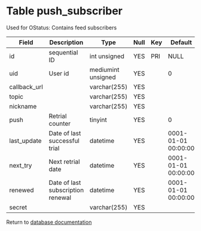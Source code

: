 Table push_subscriber
===========
Used for OStatus: Contains feed subscribers

| Field | Description | Type | Null | Key | Default | Extra |
| ----- | ----------- | ---- | ---- | --- | ------- | ----- |
| id | sequential ID | int unsigned | YES | PRI | NULL | auto_increment |    
| uid | User id | mediumint unsigned | YES |  | 0 |  |    
| callback_url |  | varchar(255) | YES |  |  |  |    
| topic |  | varchar(255) | YES |  |  |  |    
| nickname |  | varchar(255) | YES |  |  |  |    
| push | Retrial counter | tinyint | YES |  | 0 |  |    
| last_update | Date of last successful trial | datetime | YES |  | 0001-01-01 00:00:00 |  |    
| next_try | Next retrial date | datetime | YES |  | 0001-01-01 00:00:00 |  |    
| renewed | Date of last subscription renewal | datetime | YES |  | 0001-01-01 00:00:00 |  |    
| secret |  | varchar(255) | YES |  |  |  |    

Return to [database documentation](help/database)
